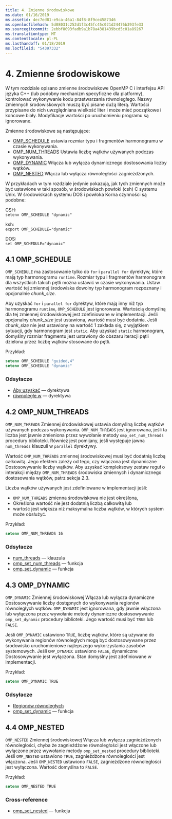 ```yaml
---
title: 4. Zmienne środowiskowe
ms.date: 01/16/2019
ms.assetid: 4ec7ed81-e9ca-46a1-84f8-8f9ce4587346
ms.openlocfilehash: 5d08031c252d1f3c45fc45c021d24476b393fe33
ms.sourcegitcommit: 2ebbf8093fadb9a1b78a4381439bcd5c01a89267
ms.translationtype: MT
ms.contentlocale: pl-PL
ms.lasthandoff: 01/18/2019
ms.locfileid: "54397332"
---
```

# <a name="4-environment-variables"></a>4. Zmienne środowiskowe

W tym rozdziale opisano zmienne środowiskowe OpenMP C i interfejsu API języka C++ (lub podobny mechanizm specyficzne dla platformy), kontrolować wykonywanie kodu przetwarzania równoległego.  Nazwy zmiennych środowiskowych muszą być pisane dużą literą. Wartości przypisane do nich uwzględniana wielkość liter i może mieć początkowe i końcowe biały.  Modyfikacje wartości po uruchomieniu programu są ignorowane.

Zmienne środowiskowe są następujące:

- [OMP_SCHEDULE](#41-omp_schedule) ustawia rozmiar typu i fragmentów harmonogramu w czasie wykonywania.
- [OMP_NUM_THREADS](#42-omp_num_threads) Ustawia liczbę wątków używanych podczas wykonywania.
- [OMP_DYNAMIC](#43-omp_dynamic) Włącza lub wyłącza dynamicznego dostosowania liczby wątków.
- [OMP_NESTED](#44-omp_nested) Włącza lub wyłącza równoległości zagnieżdżonych.

W przykładach w tym rozdziale jedynie pokazują, jak tych zmiennych może być ustawione w taki sposób, w środowiskach powłoki (csh) C systemu Unix. W środowiskach systemu DOS i powłoka Korna czynności są podobne:

CSH:  
`setenv OMP_SCHEDULE "dynamic"`

ksh:  
`export OMP_SCHEDULE="dynamic"`

DOS:  
`set OMP_SCHEDULE="dynamic"`

## <a name="41-ompschedule"></a>4.1 OMP_SCHEDULE

`OMP_SCHEDULE` ma zastosowanie tylko do `for` i `parallel for` dyrektyw, które mają typ harmonogramu `runtime`. Rozmiar typu i fragmentów harmonogram dla wszystkich takich pętli można ustawić w czasie wykonywania. Ustaw wartość tej zmiennej środowiska dowolny typ harmonogram rozpoznany i opcjonalnie *chunk_size*.

Aby uzyskać `for` i `parallel for` dyrektyw, które mają inny niż typ harmonogramu `runtime`, `OMP_SCHEDULE` jest ignorowana. Wartością domyślną dla tej zmiennej środowiskowej jest zdefiniowane w implementacji. Jeśli opcjonalny *chunk_size* jest ustawiona, wartość musi być dodatnia. Jeśli *chunk_size* nie jest ustawiony na wartość 1 zakłada się, z wyjątkiem sytuacji, gdy harmonogram jest `static`. Aby uzyskać `static` harmonogram, domyślny rozmiar fragmentu jest ustawiony do obszaru iteracji pętli dzielona przez liczbę wątków stosowane do pętli.

Przykład:

```csh
setenv OMP_SCHEDULE "guided,4"
setenv OMP_SCHEDULE "dynamic"
```

### <a name="cross-references"></a>Odsyłacze

- [Aby uzyskać](2-4-1-for-construct.md) — dyrektywa
- [równoległe w](2-5-1-parallel-for-construct.md) — dyrektywa

## <a name="42-ompnumthreads"></a>4.2 OMP_NUM_THREADS

`OMP_NUM_THREADS` Zmiennej środowiskowej ustawia domyślną liczbę wątków używanych podczas wykonywania. `OMP_NUM_THREADS` jest ignorowana, jeśli ta liczba jest jawnie zmieniona przez wywołanie metody `omp_set_num_threads` procedury biblioteki. Również jest pomijany, jeśli występuje jawna `num_threads` klauzuli w `parallel` dyrektywy.

Wartość `OMP_NUM_THREADS` zmiennej środowiskowej musi być dodatnią liczbą całkowitą. Jego efektem zależy od tego, czy włączona jest dynamiczne Dostosowywanie liczby wątków. Aby uzyskać kompleksowy zestaw reguł o interakcji między `OMP_NUM_THREADS` środowiska zmiennych i dynamicznego dostosowania wątków, patrz sekcja 2.3.

Liczba wątków używanych jest zdefiniowane w implementacji jeśli:

- `OMP_NUM_THREADS` zmienna środowiskowa nie jest określona,
- Określona wartość nie jest dodatnią liczbą całkowitą lub
- wartość jest większa niż maksymalna liczba wątków, w których system może obsłużyć.

Przykład:

```csh
setenv OMP_NUM_THREADS 16
```

### <a name="cross-references"></a>Odsyłacze

- [num_threads](2-3-parallel-construct.md) — klauzula
- [omp_set_num_threads](3-1-1-omp-set-num-threads-function.md) — funkcja
- [omp_set_dynamic](3-1-7-omp-set-dynamic-function.md) — funkcja

## <a name="43-ompdynamic"></a>4.3 OMP_DYNAMIC

`OMP_DYNAMIC` Zmiennej środowiskowej Włącza lub wyłącza dynamiczne Dostosowywanie liczby dostępnych do wykonywania regionów równoległych wątków. `OMP_DYNAMIC` jest ignorowana, gdy jawnie włączona lub wyłączona przez wywołanie metody dynamiczne dostosowywanie `omp_set_dynamic` procedury biblioteki. Jego wartość musi być `TRUE` lub `FALSE`.

Jeśli `OMP_DYNAMIC` ustawiono `TRUE`, liczbę wątków, które są używane do wykonywania regionów równoległych mogą być dostosowywane przez środowisko uruchomieniowe najlepszego wykorzystania zasobów systemowych.  Jeśli `OMP_DYNAMIC` ustawiono `FALSE`, dynamiczne Dostosowywanie jest wyłączona. Stan domyślny jest zdefiniowane w implementacji.

Przykład:

```csh
setenv OMP_DYNAMIC TRUE
```

### <a name="cross-references"></a>Odsyłacze

- [Regionów równoległych](2-3-parallel-construct.md)
- [omp_set_dynamic](3-1-7-omp-set-dynamic-function.md) — funkcja

## <a name="44-ompnested"></a>4.4 OMP_NESTED

`OMP_NESTED` Zmiennej środowiskowej Włącza lub wyłącza zagnieżdżonych równoległości, chyba że zagnieżdżone równoległości jest włączone lub wyłączone przez wywołanie metody `omp_set_nested` procedury biblioteki. Jeśli `OMP_NESTED` ustawiono `TRUE`, zagnieżdżone równoległości jest włączona. Jeśli `OMP_NESTED` ustawiono `FALSE`, zagnieżdżone równoległości jest wyłączona. Wartość domyślna to `FALSE`.

Przykład:

```csh
setenv OMP_NESTED TRUE
```

### <a name="cross-reference"></a>Cross-reference

- [omp_set_nested](3-1-9-omp-set-nested-function.md) — funkcja

